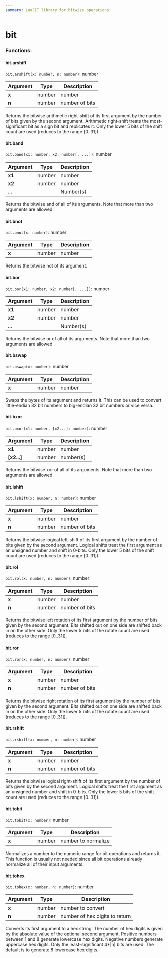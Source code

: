```yaml
---
summary: LuaJIT library for bitwise operations
---
```


# bit

### Functions:
#### bit.arshift

`bit.arshift(x: number, n: number)`: number

Argument | Type | Description
-------- | ---- | -----------
  **x** | number | number
  **n** | number | number of bits

Returns the bitwise arithmetic right-shift of its first argument by the number of bits given by the second argument.
Arithmetic right-shift treats the most-significant bit as a sign bit and replicates it.
Only the lower 5 bits of the shift count are used (reduces to the range [0..31]).


#### bit.band

`bit.band(x1: number, x2: number[, ...])`: number

Argument | Type | Description
-------- | ---- | -----------
  **x1** | number | number
  **x2** | number | number
  **...** |  | Number(s)

Returns the bitwise and of all of its arguments. Note that more than two arguments are allowed.


#### bit.bnot

`bit.bnot(x: number)`: number

Argument | Type | Description
-------- | ---- | -----------
  **x** | number | number

Returns the bitwise not of its argument.


#### bit.bor

`bit.bor(x1: number, x2: number[, ...])`: number

Argument | Type | Description
-------- | ---- | -----------
  **x1** | number | number
  **x2** | number | number
  **...** |  | Number(s)

Returns the bitwise or of all of its arguments. Note that more than two arguments are allowed.


#### bit.bswap

`bit.bswap(x: number)`: number

Argument | Type | Description
-------- | ---- | -----------
  **x** | number | number

Swaps the bytes of its argument and returns it. This can be used to convert little-endian 32 bit numbers to big-endian 32 bit numbers or vice versa.


#### bit.bxor

`bit.bxor(x1: number, [x2...]: number)`: number

Argument | Type | Description
-------- | ---- | -----------
  **x1** | number | number
  **[x2...]** | number | number(s)

Returns the bitwise xor of all of its arguments. Note that more than two arguments are allowed.


#### bit.lshift

`bit.lshift(x: number, n: number)`: number

Argument | Type | Description
-------- | ---- | -----------
  **x** | number | number
  **n** | number | number of bits

Returns the bitwise logical left-shift of its first argument by the number of bits given by the second argument.
Logical shifts treat the first argument as an unsigned number and shift in 0-bits.
Only the lower 5 bits of the shift count are used (reduces to the range [0..31]).


#### bit.rol

`bit.rol(x: number, n: number)`: number

Argument | Type | Description
-------- | ---- | -----------
  **x** | number | number
  **n** | number | number of bits

Returns the bitwise left rotation of its first argument by the number of bits given by the second argument. Bits shifted out on one side are shifted back in on the other side.
Only the lower 5 bits of the rotate count are used (reduces to the range [0..31]).


#### bit.ror

`bit.ror(x: number, n: number)`: number

Argument | Type | Description
-------- | ---- | -----------
  **x** | number | number
  **n** | number | number of bits

Returns the bitwise right rotation of its first argument by the number of bits given by the second argument. Bits shifted out on one side are shifted back in on the other side.
Only the lower 5 bits of the rotate count are used (reduces to the range [0..31]).


#### bit.rshift

`bit.rshift(x: number, n: number)`: number

Argument | Type | Description
-------- | ---- | -----------
  **x** | number | number
  **n** | number | number of bits

Returns the bitwise logical right-shift of its first argument by the number of bits given by the second argument.
Logical shifts treat the first argument as an unsigned number and shift in 0-bits.
Only the lower 5 bits of the shift count are used (reduces to the range [0..31]).


#### bit.tobit

`bit.tobit(x: number)`: number

Argument | Type | Description
-------- | ---- | -----------
  **x** | number | number to normalize

Normalizes a number to the numeric range for bit operations and returns it. This function is usually not needed since all bit operations already normalize all of their input arguments.


#### bit.tohex

`bit.tohex(x: number, n: number)`: number

Argument | Type | Description
-------- | ---- | -----------
  **x** | number | number to convert
  **n** | number | number of hex digits to return

Converts its first argument to a hex string. The number of hex digits is given by the absolute value of the optional second argument. Positive numbers between 1 and 8 generate lowercase hex digits. Negative numbers generate uppercase hex digits. Only the least-significant 4*|n| bits are used. The default is to generate 8 lowercase hex digits.

